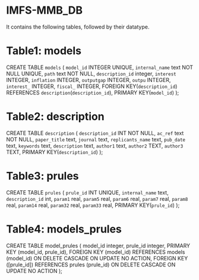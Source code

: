 # IMFS-MMB_DB

It contains the following tables, followed by their datatype.

# Table1: models


CREATE TABLE `models` (
	`model_id`	INTEGER UNIQUE,
	`internal_name`	text NOT NULL UNIQUE,
	`path`	text NOT NULL,
	`description_id`	integer,
	`interest`	INTEGER,
	`inflation`	INTEGER,
	`outputgap`	INTEGER,
	`outpu`	INTEGER,
	`interest_`	INTEGER,
	`fiscal_`	INTEGER,
	FOREIGN KEY(`description_id`) REFERENCES `description`(`description_id`),
	PRIMARY KEY(`model_id`)
);



# Table2: description

CREATE TABLE `description` (
	`description_id`	INT NOT NULL,
	`ac_ref`	text NOT NULL,
	`paper_title`	text,
	`journal`	text,
	`replicants_name`	text,
	`pub_date`	text,
	`keywords`	text,
	`description`	text,
	`author1`	text,
	`author2`	TEXT,
	`author3`	TEXT,
	PRIMARY KEY(`description_id`)
);


# Table3: prules

CREATE TABLE `prules` (
	`prule_id`	INT UNIQUE,
	`internal_name`	text,
	`description_id`	int,
	`param1`	real,
	`param5`	real,
	`param6`	real,
	`param7`	real,
	`param8`	real,
	`param14`	real,
	`param32`	real,
	`param33`	real,
	PRIMARY KEY(`prule_id`)
);

# Table4: models_prules
CREATE TABLE model_prules (
 model_id integer,
 prule_id integer,
 PRIMARY KEY (model_id, prule_id),
 FOREIGN KEY (model_id) REFERENCES models (model_id) 
 ON DELETE CASCADE ON UPDATE NO ACTION,
 FOREIGN KEY ([prule_id]) REFERENCES prules (prule_id) 
 ON DELETE CASCADE ON UPDATE NO ACTION
);
